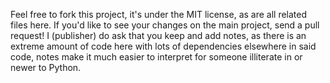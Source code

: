 Feel free to fork this project, it's under
the MIT license, as are all related files
here. If you'd like to see your changes on the main project, send a pull request! I (publisher) do ask that you keep and add notes, as there is an extreme amount of code here with lots of dependencies elsewhere in said code, notes make it much easier to interpret for someone illiterate in or newer to Python. 
